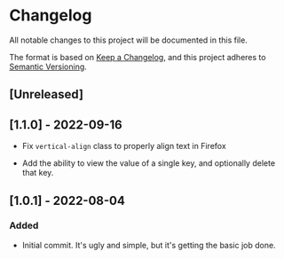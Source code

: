 # Changelog

All notable changes to this project will be documented in this file.

The format is based on [Keep a Changelog](https://keepachangelog.com/en/1.0.0/),
and this project adheres to [Semantic Versioning](https://semver.org/spec/v2.0.0.html).

## [Unreleased]

<!-- Add unreleased changes here -->

## [1.1.0] - 2022-09-16

- Fix `vertical-align` class to properly align text in Firefox

- Add the ability to view the value of a single key, and optionally delete that key.

## [1.0.1] - 2022-08-04

### Added

- Initial commit. It's ugly and simple, but it's getting the basic job done.
